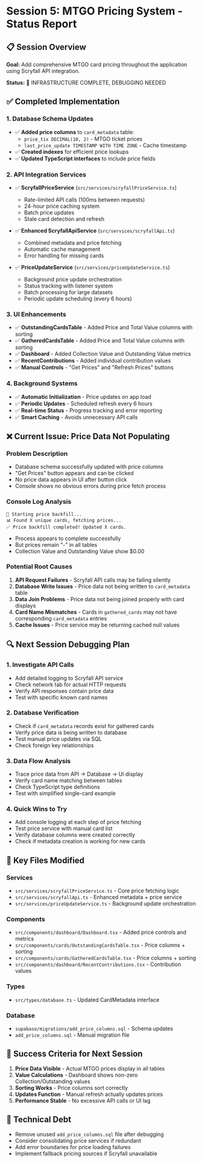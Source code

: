 # Session 5: MTGO Pricing System - Status Report

## 📋 Session Overview
**Goal:** Add comprehensive MTGO card pricing throughout the application using Scryfall API integration.

**Status:** 🔄 INFRASTRUCTURE COMPLETE, DEBUGGING NEEDED

## ✅ Completed Implementation

### 1. Database Schema Updates
- ✅ **Added price columns** to `card_metadata` table:
  - `price_tix DECIMAL(10, 2)` - MTGO ticket prices 
  - `last_price_update TIMESTAMP WITH TIME ZONE` - Cache timestamp
- ✅ **Created indexes** for efficient price lookups
- ✅ **Updated TypeScript interfaces** to include price fields

### 2. API Integration Services
- ✅ **ScryfallPriceService** (`src/services/scryfallPriceService.ts`)
  - Rate-limited API calls (100ms between requests)
  - 24-hour price caching system
  - Batch price updates
  - Stale card detection and refresh

- ✅ **Enhanced ScryfallApiService** (`src/services/scryfallApi.ts`)
  - Combined metadata and price fetching
  - Automatic cache management
  - Error handling for missing cards

- ✅ **PriceUpdateService** (`src/services/priceUpdateService.ts`)
  - Background price update orchestration
  - Status tracking with listener system
  - Batch processing for large datasets
  - Periodic update scheduling (every 6 hours)

### 3. UI Enhancements
- ✅ **OutstandingCardsTable** - Added Price and Total Value columns with sorting
- ✅ **GatheredCardsTable** - Added Price and Total Value columns with sorting  
- ✅ **Dashboard** - Added Collection Value and Outstanding Value metrics
- ✅ **RecentContributions** - Added individual contribution values
- ✅ **Manual Controls** - "Get Prices" and "Refresh Prices" buttons

### 4. Background Systems
- ✅ **Automatic Initialization** - Price updates on app load
- ✅ **Periodic Updates** - Scheduled refresh every 6 hours
- ✅ **Real-time Status** - Progress tracking and error reporting
- ✅ **Smart Caching** - Avoids unnecessary API calls

## ❌ Current Issue: Price Data Not Populating

### Problem Description
- Database schema successfully updated with price columns
- "Get Prices" button appears and can be clicked
- No price data appears in UI after button click
- Console shows no obvious errors during price fetch process

### Console Log Analysis
```
🔄 Starting price backfill...
📊 Found X unique cards, fetching prices...
✅ Price backfill completed! Updated X cards.
```
- Process appears to complete successfully
- But prices remain "-" in all tables
- Collection Value and Outstanding Value show $0.00

### Potential Root Causes
1. **API Request Failures** - Scryfall API calls may be failing silently
2. **Database Write Issues** - Price data not being written to `card_metadata` table  
3. **Data Join Problems** - Price data not being joined properly with card displays
4. **Card Name Mismatches** - Cards in `gathered_cards` may not have corresponding `card_metadata` entries
5. **Cache Issues** - Price service may be returning cached null values

## 🔍 Next Session Debugging Plan

### 1. Investigate API Calls
- Add detailed logging to Scryfall API service
- Check network tab for actual HTTP requests
- Verify API responses contain price data
- Test with specific known card names

### 2. Database Verification  
- Check if `card_metadata` records exist for gathered cards
- Verify price data is being written to database
- Test manual price updates via SQL
- Check foreign key relationships

### 3. Data Flow Analysis
- Trace price data from API → Database → UI display
- Verify card name matching between tables
- Check TypeScript type definitions
- Test with simplified single-card example

### 4. Quick Wins to Try
- Add console logging at each step of price fetching
- Test price service with manual card list
- Verify database columns were created correctly
- Check if metadata creation is working for new cards

## 📁 Key Files Modified

### Services
- `src/services/scryfallPriceService.ts` - Core price fetching logic
- `src/services/scryfallApi.ts` - Enhanced metadata + price service  
- `src/services/priceUpdateService.ts` - Background update orchestration

### Components  
- `src/components/dashboard/Dashboard.tsx` - Added price controls and metrics
- `src/components/cards/OutstandingCardsTable.tsx` - Price columns + sorting
- `src/components/cards/GatheredCardsTable.tsx` - Price columns + sorting
- `src/components/dashboard/RecentContributions.tsx` - Contribution values

### Types
- `src/types/database.ts` - Updated CardMetadata interface

### Database
- `supabase/migrations/add_price_columns.sql` - Schema updates
- `add_price_columns.sql` - Manual migration file

## 🎯 Success Criteria for Next Session
1. **Price Data Visible** - Actual MTGO prices display in all tables
2. **Value Calculations** - Dashboard shows non-zero Collection/Outstanding values  
3. **Sorting Works** - Price columns sort correctly
4. **Updates Function** - Manual refresh actually updates prices
5. **Performance Stable** - No excessive API calls or UI lag

## 🔧 Technical Debt
- Remove unused `add_price_columns.sql` file after debugging
- Consider consolidating price services if redundant
- Add error boundaries for price loading failures
- Implement fallback pricing sources if Scryfall unavailable
